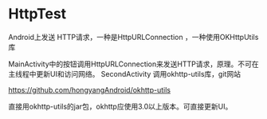 # HttpTest
Android上发送 HTTP请求，一种是HttpURLConnection ，一种使用OKHttpUtils库

MainActivity中的按钮调用HttpURLConnection来发送HTTP请求，原理。不可在主线程中更新UI和访问网络。
SecondActivity 调用okhttp-utils库，git网站

https://github.com/hongyangAndroid/okhttp-utils

直接用okhttp-utils的jar包，okhttp应使用3.0以上版本。可直接更新UI。
